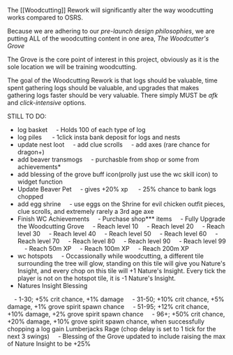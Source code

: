 The [[Woodcutting]] Rework will significantly alter the way woodcutting works compared to OSRS. 

Because we are adhering to our *pre-launch design philosophies*, we are putting ALL of the woodcutting content in one area, *The Woodcutter's Grove*

The Grove is the core point of interest in this project, obviously as it is the sole location we will be training woodcutting.

The goal of the Woodcutting Rework is that logs should be valuable, time spent gathering logs should be valuable, and upgrades that makes gathering logs faster should be very valuable.
There simply MUST be *afk* and *click-intensive* options. 



STILL TO DO:
- log basket
    - Holds 100 of each type of log 
- log piles 
    - 1click insta bank deposit for logs and nests 
- update nest loot
    - add clue scrolls
    - add axes (rare chance for dragon+)
- add beaver transmogs
    - purchasble from shop or some from achievements*
- add blessing of the grove buff icon(prolly just use the wc skill icon) to widget function
- Update Beaver Pet
    - gives +20% xp 
    - 25% chance to bank logs chopped
- add egg shrine
    - use eggs on the Shrine for evil chicken outfit pieces, clue scrolls, and extremely rarely a 3rd age axe
- Finish WC Achievements
    - Purchase shop*** items
    - Fully Upgrade the Woodcutting Grove
    - Reach level 10
    - Reach level 20
    - Reach level 30
    - Reach level 40
    - Reach level 50
    - Reach level 60
    - Reach level 70
    - Reach level 80
    - Reach level 90
    - Reach level 99
    - Reach 50m XP
    - Reach 100m XP
    - Reach 200m XP
- wc hotspots
    - Occassionally while woodcutting, a different tile surrounding the tree will glow, standing on this tile will give you Nature's Insight, and every chop on this tile will +1 Nature's Insight. Every tick the player is not on the hotspot tile, it is -1 Nature's Insight. 
- Natures Insight Blessing

    - 1-30; +5% crit chance, +1% damage
    - 31-50; +10% crit chance, +5% damage, +1% grove spirit spawn chance
    - 51-95; +12% crit chance, +10% damage, +2% grove spirit spawn chance
    - 96+; +50% crit chance, +20% damage, +10% grove spirit spawn chance, when successfully chopping a log gain Lumberjacks Rage (chop delay is set to 1 tick for the next 3 swings)
    - Blessing of the Grove updated to include raising the max of Nature Insight to be +25%
